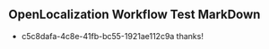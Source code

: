 ## OpenLocalization Workflow Test MarkDown
* c5c8dafa-4c8e-41fb-bc55-1921ae112c9a thanks!

<!--HONumber=Aug16_HO5-->


